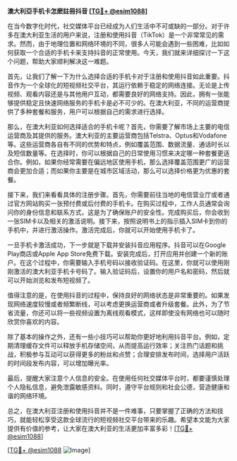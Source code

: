 **澳大利亞手机卡怎麽註冊抖音 [[TG💪+ @esim1088](https://t.me/s/esim1088)]**

在当今数字化时代，社交媒体平台已经成为人们生活中不可或缺的一部分。对于许多在澳大利亚生活的用户来说，注册和使用抖音（TikTok）是一个非常常见的需求。然而，由于地理位置和网络环境的不同，很多人可能会遇到一些困难，比如如何获取一个合适的手机卡来支持抖音的正常使用。今天，我们就来详细探讨一下这个问题，帮助大家顺利解决这一难题。

首先，让我们了解一下为什么选择合适的手机卡对于注册和使用抖音如此重要。抖音作为一个全球化的短视频社交平台，其运行依赖于稳定的网络连接。无论是上传视频、观看内容还是与其他用户互动，都需要良好的网络支持。因此，拥有一张能够提供稳定且快速网络服务的手机卡是必不可少的。在澳大利亚，不同的运营商提供了多种套餐和服务，用户可以根据自己的需求进行选择。

那么，在澳大利亚如何选择适合的手机卡呢？首先，你需要了解市场上主要的电信运营商及其提供的服务。澳大利亚的主要运营商包括Telstra、Optus和Vodafone等。这些运营商各自有不同的优势和特点，例如覆盖范围、数据流量、通话时长以及短信数量等。在选择时，你可以根据自己的日常使用习惯来决定哪一种套餐更适合你。例如，如果你经常需要在偏远地区使用手机，那么选择覆盖范围更广的运营商会更加合适；而如果你主要是在城市区域活动，那么可以选择价格更为优惠的套餐。

接下来，我们来看看具体的注册步骤。首先，你需要前往当地的电信营业厅或者通过官方网站购买一张预付费或后付费的手机卡。在购买过程中，工作人员通常会询问你的身份信息和联系方式，这是为了确保账户的安全性。完成购买后，你会收到一张SIM卡以及相关的激活说明。接下来，按照说明书上的指示插入SIM卡到你的手机中，并进行激活操作。激活完成后，你就可以开始使用手机卡了。

一旦手机卡激活成功，下一步就是下载并安装抖音应用程序。抖音可以在Google Play商店或Apple App Store免费下载。安装完成后，打开应用并创建一个新的账户。在这个过程中，你需要输入手机号码以接收验证码。在这里，你就可以使用刚刚激活的澳大利亚手机卡号码了。输入验证码后，设置你的用户名和密码，然后就可以开始浏览和发布短视频了。

值得注意的是，在使用抖音的过程中，保持良好的网络状态是非常重要的。如果发现网络速度较慢或者频繁断线，可以考虑更换运营商或者升级套餐。此外，为了节省流量，你还可以将一些视频设置为离线观看模式，这样即使没有网络也可以随时欣赏你喜欢的内容。

除了基本的操作之外，还有一些小技巧可以帮助你更好地利用抖音平台。例如，定期清理缓存文件可以释放手机存储空间，从而提高运行效率；关注热门话题和挑战，积极参与互动可以获得更多的粉丝和点赞；合理安排发布时间，选择用户活跃的时间段发布内容，可以增加曝光率。

最后，提醒大家注意个人信息的安全。在使用任何社交媒体平台时，都要谨慎处理个人隐私信息，避免泄露敏感资料。同时，遵守平台规则和社会公德，营造健康和谐的网络环境。

总之，在澳大利亚注册和使用抖音并不是一件难事，只要掌握了正确的方法和技巧，就能轻松享受这款全球流行的短视频社交平台带来的乐趣。希望本文能为大家提供有价值的参考，让大家在澳大利亚的生活更加丰富多彩！[[TG💪+ @esim1088](https://t.me/s/esim1088)]

[[TG💪+ @esim1088](https://t.me/s/esim1088) ![Image](https://i.postimg.cc/4NQfJmqS/Snipaste-2025-05-13-00-14-12.png)]